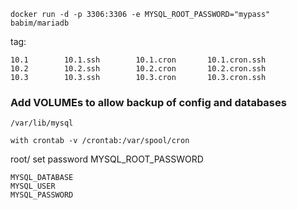 `docker run -d -p 3306:3306 -e MYSQL_ROOT_PASSWORD="mypass" babim/mariadb`

tag:
```
10.1		10.1.ssh		10.1.cron		10.1.cron.ssh
10.2		10.2.ssh		10.2.cron		10.2.cron.ssh
10.3		10.3.ssh		10.3.cron		10.3.cron.ssh
```

### Add VOLUMEs to allow backup of config and databases
`/var/lib/mysql`
```
with crontab -v /crontab:/var/spool/cron
```
root/ set password MYSQL_ROOT_PASSWORD
```
MYSQL_DATABASE
MYSQL_USER
MYSQL_PASSWORD
```
